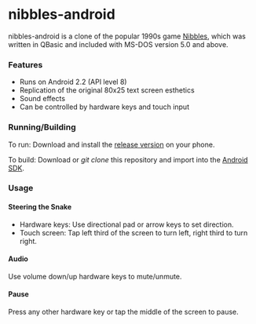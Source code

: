 nibbles-android
===============

nibbles-android is a clone of the popular 1990s game
[Nibbles](http://en.wikipedia.org/wiki/Nibbles_%28video_game%29), which was written in QBasic and included with MS-DOS version 5.0 and above.

### Features

* Runs on Android 2.2 (API level 8)
* Replication of the original 80x25 text screen esthetics
* Sound effects
* Can be controlled by hardware keys and touch input

### Running/Building

To run: Download and install the [release version](release/Nibbles_0.2.0.apk) on your phone.

To build: Download or *git clone* this repository and import into the [Android SDK](http://developer.android.com/sdk/index.html).

### Usage

#### Steering the Snake

* Hardware keys: Use directional pad or arrow keys to set direction.
* Touch screen: Tap left third of the screen to turn left, right third to turn right.

#### Audio

Use volume down/up hardware keys to mute/unmute.

#### Pause

Press any other hardware key or tap the middle of the screen to pause.